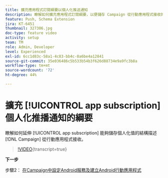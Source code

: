 ```yaml
---
title: 擴充應用程式訂閱綱要以個人化推送通知
description: 瞭解如何擴充應用程式訂閱綱要，以便儲存 Campaign 從行動應用程式接收的個人化值。
feature: Push, Schema Extension
jira: KT-6451
thumbnail: 327306.jpg
doc-type: feature video
activity: setup
team: TM
role: Admin, Developer
level: Experienced
exl-id: 6cc1d83c-58a1-4c83-bb4c-8a6be4a12841
source-git-commit: 35e036486c5b533b54b3f626d88734e9a9fc3b8a
workflow-type: tm+mt
source-wordcount: '72'
ht-degree: 44%

---
```


# 擴充 [!UICONTROL app subscription] 個人化推播通知的綱要

瞭解如何延伸 [!UICONTROL app subscription] 能夠儲存個人化值的結構描述 [!DNL Campaign] 從行動應用程式接收。

>[!VIDEO](https://video.tv.adobe.com/v/327306?quality=12&learn=on){transcript=true}

**下一步**

步驟2： [在Campaign中設定Android服務及建立Android行動應用程式](/help/tutorial-getting-started-with-push-notifications-for-android/configuring-an-android-service-in-campaign.md)
